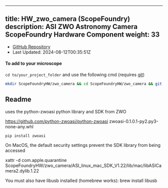 
---
title: HW_zwo_camera (ScopeFoundry)
description: ASI ZWO Astronomy Camera ScopeFoundry Hardware Component
weight: 33
---
- [GitHub Repository](https://github.com/ScopeFoundry/HW_zwo_camera)
- Last Updated: 2024-08-12T00:35:51Z

#### To add to your microscope 

`cd to/your_project_folder` and use the following cmd (requires [git](/docs/100_development/20_git/))

```bash
mkdir ScopeFoundryHW/zwo_camera && cd ScopeFoundryHW/zwo_camera && git init --initial-branch=master && git remote add upstream_ScopeFoundry https://github.com/ScopeFoundry/HW_zwo_camera && git pull upstream_ScopeFoundry master && cd ../..
```

## Readme


uses the python-zwoasi python library and SDK from ZWO

https://github.com/python-zwoasi/python-zwoasi
zwoasi-0.1.0.1-py2.py3-none-any.whl

	pip install zwoasi

On MacOS, the default security settings prevent the SDK library from being accessed

xattr -d com.apple.quarantine ScopeFoundryHW/zwo_camera/ASI_linux_mac_SDK_V1.22/lib/mac/libASICamera2.dylib.1.22 

You must also have libusb installed (homebrew works):
	brew install libusb 


